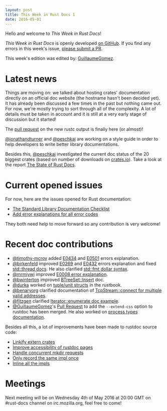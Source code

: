 ```yaml
---
layout: post
title: This Week in Rust Docs 1
date: 2016-05-01
---
```


Hello and welcome to *This Week in Rust Docs*!

*This Week in Rust Docs* is openly developed [on GitHub](https://github.com/GuillaumeGomez/this-week-in-rust-docs).
If you find any errors in this week's issue, [please submit a PR](https://github.com/GuillaumeGomez/this-week-in-rust-docs/pulls).

This week's edition was edited by: [GuillaumeGomez](https://github.com/GuillaumeGomez).

# Latest news

Things are moving on: we talked about hosting crates' documentation directly on an official doc website (the hostname hasn't been decided yet). It has already been discussed a few times in the past but nothing came out. For now, we're mostly trying to sort through all of the complexity. A lot of details must be taken in account and it is still at a very early stage of discussion but it started!

The [pull request](https://github.com/rust-lang/rust/pull/32756) on the new rustc output is finally here (or almost)!

[@jonathandturner](https://github.com/jonathandturner) and [@peschkaj](https://github.com/peschkaj) are working on a style guide in order to help developers to write better library documentations.

Besides this, [@peschkaj](https://github.com/peschkaj) investigated the current doc status of the 20 biggest crates (based on number of downloads on [crates.io](https://crates.io)). Take a look at the report [The State of Rust Docs](https://facility9.com/2016/04/the-state-of-rust-docs-2016/).

# Current opened issues

For now, here are the issues opened for Rust documentation:

 * [The Standard Library Documentation Checklist](https://github.com/rust-lang/rust/issues/29329)
 * [Add error explanations for all error codes](https://github.com/rust-lang/rust/issues/32777)

They both need help to move forward so any contribution is very welcome!

# Recent doc contributions

* [@timothy-mcroy](https://github.com/timothy-mcroy) added [E0434](https://github.com/rust-lang/rust/pull/33229) and [E0501](https://github.com/rust-lang/rust/pull/33294) errors explanation.
* [@birkenfeld](https://github.com/birkenfeld) improved [E0269](https://github.com/rust-lang/rust/pull/33324) and [E0432](https://github.com/rust-lang/rust/pull/33320) errors explanation and fixed [std::thread docs](https://github.com/rust-lang/rust/pull/33326). He also clarified [std::fmt dollar syntax](https://github.com/rust-lang/rust/pull/33258).
* [@mrmiywj](https://github.com/mrmiywj) improved [E0008 error explanation](https://github.com/rust-lang/rust/pull/33260).
* [@bwinterton](https://github.com/bwinterton) improved [BTreeSet::Insert](https://github.com/rust-lang/rust/pull/33276) doc.
* [@durka](https://github.com/durka) worked on [tuple/unit structs](https://github.com/rust-lang/rust/pull/33250) in the rustbook.
* [@benaryorg](https://github.com/benaryorg) clarified documentation of [TcpStream::connect for multiple valid addresses](https://github.com/rust-lang/rust/pull/33167).
* [@fitzgen](https://github.com/fitzgen) clarified [Iterator::enumerate doc example](https://github.com/rust-lang/rust/pull/33085).
* [@GuillaumeGomez](https://github.com/GuillaumeGomez)'s [Pull Request](https://github.com/rust-lang/rust/pull/32230) to add the `--extend-css` option to rustdoc has been merged. He also worked on [process types documentation](https://github.com/rust-lang/rust/pull/33283).

Besides all this, a lot of improvements have been made to rustdoc source code:

* [Linkify extern crates](https://github.com/rust-lang/rust/pull/33196)
* [Improve accessibility of rustdoc pages](https://github.com/rust-lang/rust/pull/33194)
* [Handle concurrent mkdir requests](https://github.com/rust-lang/rust/pull/33191)
* [Only record the same impl once](https://github.com/rust-lang/rust/pull/33153)
* [Inline all the impls](https://github.com/rust-lang/rust/pull/33133)

# Meetings

Next meeting will be on Wednesday 4th of May 2016 at 20:00 GMT on #rust-docs channel on irc.mozilla.org, feel free to come!

